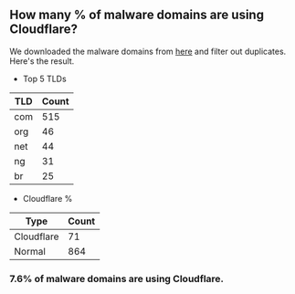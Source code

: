 ## How many % of malware domains are using Cloudflare?


We downloaded the malware domains from [here](https://urlhaus.abuse.ch) and filter out duplicates.
Here's the result.


[//]: # (start replacement)


- Top 5 TLDs

| TLD | Count |
| --- | --- |
| com | 515 |
| org | 46 |
| net | 44 |
| ng | 31 |
| br | 25 |


- Cloudflare %

| Type | Count |
| --- | --- |
| Cloudflare | 71 |
| Normal | 864 |


### 7.6% of malware domains are using Cloudflare.